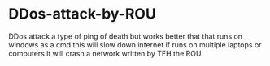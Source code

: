 # DDos-attack-by-ROU
DDos attack a type of ping of death but works better that that runs on windows as a cmd this will slow down internet if runs on multiple laptops or computers it will crash a network written by TFH the ROU 
